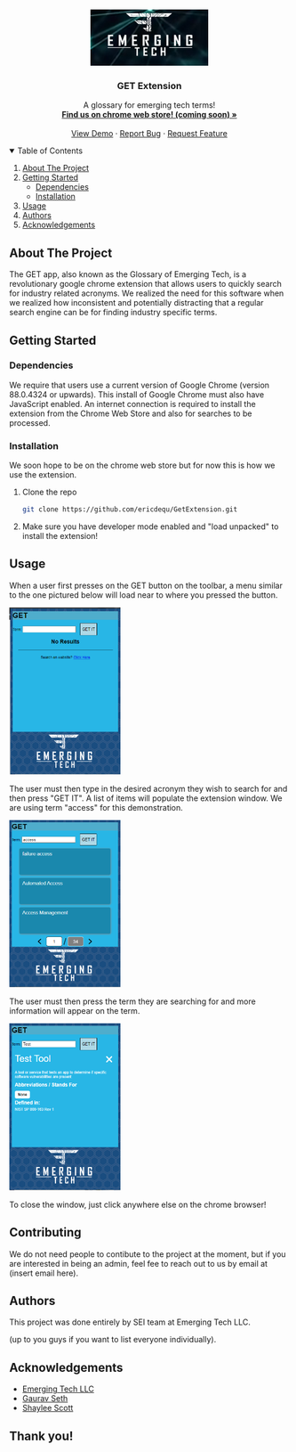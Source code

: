 <!-- PROJECT LOGO -->
<br />
<p align="center">
  <a href="https://github.com/ericdequ/GetExtension">
    <img src="images/ETLogo2.png" alt="Logo">
  </a>

  <h3 align="center">GET Extension</h3>

  <p align="center">
    A glossary for emerging tech terms!
    <br />
    <a href="https://github.com/ericdequ/GetExtension"><strong>Find us on chrome web store! (coming soon) »</strong></a>
    <br />
    <br />
    <a href="#usage">View Demo</a>
    ·
    <a href="https://github.com/ericdequ/GetExtension">Report Bug</a>
    ·
    <a href="https://github.com/ericdequ/GetExtension">Request Feature</a>
  </p>
</p>



<!-- TABLE OF CONTENTS -->
<details open="open">
  <summary>Table of Contents</summary>
  <ol>
    <li>
      <a href="#about-the-project">About The Project</a>
    </li>
    <li>
      <a href="#getting-started">Getting Started</a>
      <ul>
        <li><a href="#dependencies">Dependencies</a></li>
        <li><a href="#installation">Installation</a></li>
      </ul>
    </li>
    <li><a href="#usage">Usage</a></li>
    <li><a href="#authors">Authors</a></li>
    <li><a href="#acknowledgements">Acknowledgements</a></li>
  </ol>
</details>



<!-- ABOUT THE PROJECT -->
## About The Project

The GET app, also known as the Glossary of Emerging Tech, is a revolutionary google chrome extension that allows users to quickly search for industry related acronyms. We realized the need for this software when we realized how inconsistent and potentially distracting that a regular search engine can be for finding industry specific terms.


<!-- GETTING STARTED -->
## Getting Started


### Dependencies

We require that users use a current version of Google Chrome (version 88.0.4324 or upwards). This install of Google Chrome must also have JavaScript enabled. An internet connection is required to install the extension from the Chrome Web Store and also for searches to be processed.

  
### Installation
We soon hope to be on the chrome web store but for now this is how we use the extension.

1. Clone the repo
   ```sh
   git clone https://github.com/ericdequ/GetExtension.git
   ```
2. Make sure you have developer mode enabled and "load unpacked" to install the extension!

<!-- USAGE EXAMPLES -->
## Usage
When a user first presses on the GET button on the toolbar, a menu similar to the one pictured below will load near to where you pressed the button.
<p align="left">
  <a href="https://github.com/ericdequ/GetExtension">
    <img src="images/interface1.png" alt="Logo" width="200" height="300">
  </a>

The user must then type in the desired acronym they wish to search for and then press "GET IT". A list of items will populate the extension window. We are using term "access" for this demonstration.

<p align="left">
  <a href="https://github.com/ericdequ/GetExtension">
    <img src="images/interface2.png" alt="Logo" width="200" height="300">
  </a>

The user must then press the term they are searching for and more information will appear on the term.

<p align="left">
  <a href="https://github.com/ericdequ/GetExtension">
    <img src="images/interface3.png" alt="Logo" width="200" height="300">
  </a>

To close the window, just click anywhere else on the chrome browser!

<!-- CONTRIBUTING -->
## Contributing

We do not need people to contibute to the project at the moment, but if you are interested in being an admin, feel fee to reach out to us by email at (insert email here).


<!-- Authors -->
## Authors

This project was done entirely by SEI team at Emerging Tech LLC.
 
(up to you guys if you want to list everyone individually).


<!-- ACKNOWLEDGEMENTS -->
## Acknowledgements

* [Emerging Tech LLC](https://emergingtech.co/)
* [Gaurav Seth](https://www.linkedin.com/in/sethgrv/)
* [Shaylee Scott](https://www.linkedin.com/in/shaylee-scott/)

## Thank you!
